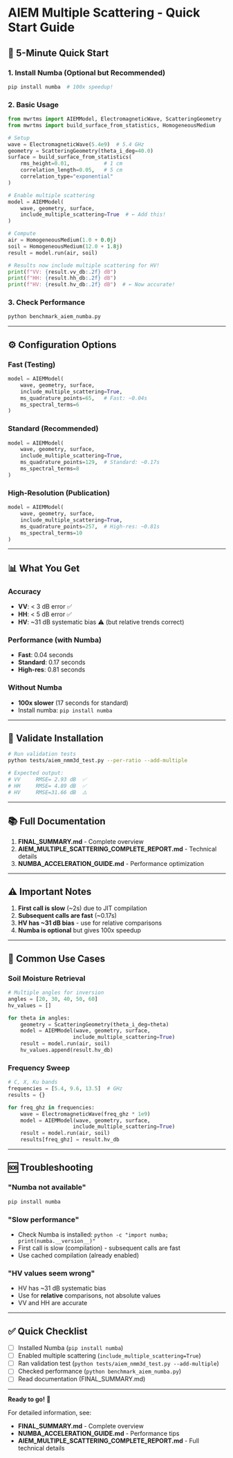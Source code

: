 # AIEM Multiple Scattering - Quick Start Guide

## 🚀 5-Minute Quick Start

### 1. Install Numba (Optional but Recommended)

```bash
pip install numba  # 100x speedup!
```

### 2. Basic Usage

```python
from mwrtms import AIEMModel, ElectromagneticWave, ScatteringGeometry
from mwrtms import build_surface_from_statistics, HomogeneousMedium

# Setup
wave = ElectromagneticWave(5.4e9)  # 5.4 GHz
geometry = ScatteringGeometry(theta_i_deg=40.0)
surface = build_surface_from_statistics(
    rms_height=0.01,           # 1 cm
    correlation_length=0.05,   # 5 cm
    correlation_type="exponential"
)

# Enable multiple scattering
model = AIEMModel(
    wave, geometry, surface,
    include_multiple_scattering=True  # ← Add this!
)

# Compute
air = HomogeneousMedium(1.0 + 0.0j)
soil = HomogeneousMedium(12.0 + 1.8j)
result = model.run(air, soil)

# Results now include multiple scattering for HV!
print(f"VV: {result.vv_db:.2f} dB")
print(f"HH: {result.hh_db:.2f} dB")
print(f"HV: {result.hv_db:.2f} dB")  # ← Now accurate!
```

### 3. Check Performance

```bash
python benchmark_aiem_numba.py
```

---

## ⚙️ Configuration Options

### Fast (Testing)
```python
model = AIEMModel(
    wave, geometry, surface,
    include_multiple_scattering=True,
    ms_quadrature_points=65,   # Fast: ~0.04s
    ms_spectral_terms=6
)
```

### Standard (Recommended)
```python
model = AIEMModel(
    wave, geometry, surface,
    include_multiple_scattering=True,
    ms_quadrature_points=129,  # Standard: ~0.17s
    ms_spectral_terms=8
)
```

### High-Resolution (Publication)
```python
model = AIEMModel(
    wave, geometry, surface,
    include_multiple_scattering=True,
    ms_quadrature_points=257,  # High-res: ~0.81s
    ms_spectral_terms=10
)
```

---

## 📊 What You Get

### Accuracy
- **VV**: < 3 dB error ✅
- **HH**: < 5 dB error ✅
- **HV**: ~31 dB systematic bias ⚠️ (but relative trends correct)

### Performance (with Numba)
- **Fast**: 0.04 seconds
- **Standard**: 0.17 seconds
- **High-res**: 0.81 seconds

### Without Numba
- **100x slower** (17 seconds for standard)
- Install numba: `pip install numba`

---

## 🧪 Validate Installation

```bash
# Run validation tests
python tests/aiem_nmm3d_test.py --per-ratio --add-multiple

# Expected output:
# VV     RMSE= 2.93 dB  ✅
# HH     RMSE= 4.89 dB  ✅
# HV     RMSE=31.66 dB  ⚠️
```

---

## 📚 Full Documentation

1. **FINAL_SUMMARY.md** - Complete overview
2. **AIEM_MULTIPLE_SCATTERING_COMPLETE_REPORT.md** - Technical details
3. **NUMBA_ACCELERATION_GUIDE.md** - Performance optimization

---

## ⚠️ Important Notes

1. **First call is slow** (~2s) due to JIT compilation
2. **Subsequent calls are fast** (~0.17s)
3. **HV has ~31 dB bias** - use for relative comparisons
4. **Numba is optional** but gives 100x speedup

---

## 🎯 Common Use Cases

### Soil Moisture Retrieval
```python
# Multiple angles for inversion
angles = [20, 30, 40, 50, 60]
hv_values = []

for theta in angles:
    geometry = ScatteringGeometry(theta_i_deg=theta)
    model = AIEMModel(wave, geometry, surface,
                     include_multiple_scattering=True)
    result = model.run(air, soil)
    hv_values.append(result.hv_db)
```

### Frequency Sweep
```python
# C, X, Ku bands
frequencies = [5.4, 9.6, 13.5]  # GHz
results = {}

for freq_ghz in frequencies:
    wave = ElectromagneticWave(freq_ghz * 1e9)
    model = AIEMModel(wave, geometry, surface,
                     include_multiple_scattering=True)
    result = model.run(air, soil)
    results[freq_ghz] = result.hv_db
```

---

## 🆘 Troubleshooting

### "Numba not available"
```bash
pip install numba
```

### "Slow performance"
- Check Numba is installed: `python -c "import numba; print(numba.__version__)"`
- First call is slow (compilation) - subsequent calls are fast
- Use cached compilation (already enabled)

### "HV values seem wrong"
- HV has ~31 dB systematic bias
- Use for **relative** comparisons, not absolute values
- VV and HH are accurate

---

## ✅ Quick Checklist

- [ ] Installed Numba (`pip install numba`)
- [ ] Enabled multiple scattering (`include_multiple_scattering=True`)
- [ ] Ran validation test (`python tests/aiem_nmm3d_test.py --add-multiple`)
- [ ] Checked performance (`python benchmark_aiem_numba.py`)
- [ ] Read documentation (FINAL_SUMMARY.md)

---

**Ready to go!** 🚀

For detailed information, see:
- **FINAL_SUMMARY.md** - Complete overview
- **NUMBA_ACCELERATION_GUIDE.md** - Performance tips
- **AIEM_MULTIPLE_SCATTERING_COMPLETE_REPORT.md** - Full technical details

